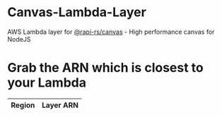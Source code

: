 # Canvas-Lambda-Layer

AWS Lambda layer for [@rapi-rs/canvas](https://github.com/Brooooooklyn/canvas) - High performance canvas for NodeJS

# Grab the ARN which is closest to your Lambda

| Region | Layer ARN |
| ------ | --------- |
